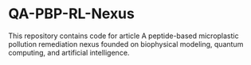 # QA-PBP-RL-Nexus
This repository contains code for article A peptide-based microplastic pollution remediation nexus founded on biophysical modeling, quantum computing, and artificial intelligence.
